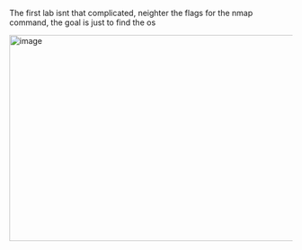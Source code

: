 The first lab isnt that complicated, neighter the flags for the nmap command, the goal is just to find the os 

<img width="1045" height="368" alt="image" src="https://github.com/user-attachments/assets/996d61bb-29e7-47d7-b62c-f09142a1278b" />

